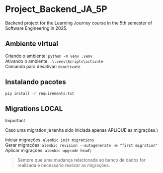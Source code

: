 # Project_Backend_JA_5P
Backend project for the Learning Journey course in the 5th semester of Software Engineering in 2025.

## Ambiente virtual
Criando o ambiente: `python -m venv .venv`\
Ativando o ambiente: `.\.venv\Scripts\activate`\
Comando para desativar: `deactivate`

## Instalando pacotes
`pip install -r requirements.txt`

## Migrations LOCAL
> [!IMPORTANT]
> Caso uma migration já tenha sido iniciada apenas APLIQUE as migrações.\

Iniciar migrações: `alembic init migrations`\
Gerar migrações: `alembic revision --autogenerate -m "first migration"`\
Aplicar migrações: `alembic upgrade head`\
> Sempre que uma mudança relacionada ao banco de dados for realizada é necessario realizar as migrações.
